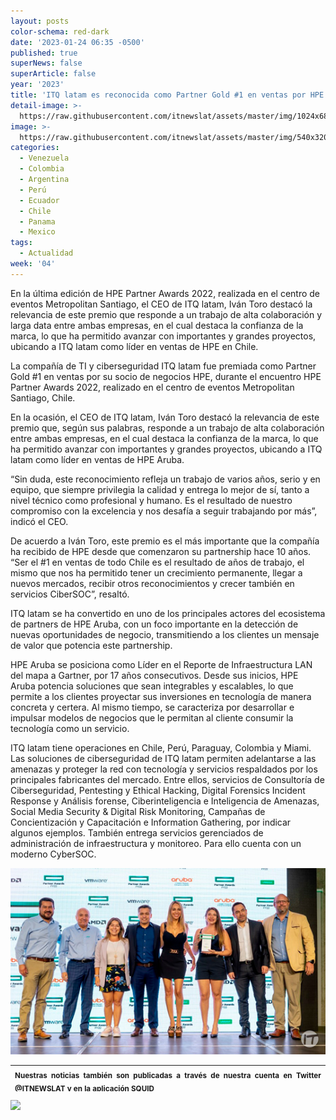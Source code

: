 ```yaml
---
layout: posts
color-schema: red-dark
date: '2023-01-24 06:35 -0500'
published: true
superNews: false
superArticle: false
year: '2023'
title: 'ITQ latam es reconocida como Partner Gold #1 en ventas por HPE Aruba'
detail-image: >-
  https://raw.githubusercontent.com/itnewslat/assets/master/img/1024x680/ITQ-latam-Aruba-g.jpg
image: >-
  https://raw.githubusercontent.com/itnewslat/assets/master/img/540x320/ITQ-latam-Aruba-p.jpg
categories:
  - Venezuela
  - Colombia
  - Argentina
  - Perú
  - Ecuador
  - Chile
  - Panama
  - Mexico
tags:
  - Actualidad
week: '04'
---
```

En la última edición de HPE Partner Awards 2022, realizada en el centro de eventos Metropolitan Santiago, el CEO de ITQ latam, Iván Toro destacó la relevancia de este premio que responde a un trabajo de alta colaboración y larga data entre ambas empresas, en el cual destaca la confianza de la marca, lo que ha permitido avanzar con importantes y grandes proyectos, ubicando a ITQ latam como líder en ventas de HPE en Chile.

La compañía de TI y ciberseguridad ITQ latam fue premiada como Partner Gold #1 en ventas por su socio de negocios HPE, durante el encuentro HPE Partner Awards 2022, realizado en el centro de eventos Metropolitan Santiago, Chile.

En la ocasión, el CEO de ITQ latam, Iván Toro destacó la relevancia de este premio que, según sus palabras, responde a un trabajo de alta colaboración entre ambas empresas, en el cual destaca la confianza de la marca, lo que ha permitido avanzar con importantes y grandes proyectos, ubicando a ITQ latam como líder en ventas de HPE Aruba.

“Sin duda, este reconocimiento refleja un trabajo de varios años, serio y en equipo, que siempre privilegia la calidad y entrega lo mejor de sí, tanto a nivel técnico como profesional y humano. Es el resultado de nuestro compromiso con la excelencia y nos desafía a seguir trabajando por más”, indicó el CEO.

De acuerdo a Iván Toro, este premio es el más importante que la compañía ha recibido de HPE desde que comenzaron su partnership hace 10 años. “Ser el #1 en ventas de todo Chile es el resultado de años de trabajo, el mismo que nos ha permitido tener un crecimiento permanente, llegar a nuevos mercados, recibir otros reconocimientos y crecer también en servicios CiberSOC”, resaltó.

ITQ latam se ha convertido en uno de los principales actores del ecosistema de partners de HPE Aruba, con un foco importante en la detección de nuevas oportunidades de negocio, transmitiendo a los clientes un mensaje de valor que potencia este partnership.

HPE Aruba se posiciona como Líder en el Reporte de Infraestructura LAN del mapa a Gartner, por 17 años consecutivos. Desde sus inicios, HPE Aruba potencia soluciones que sean integrables y escalables, lo que permite a los clientes proyectar sus inversiones en tecnología de manera concreta y certera. Al mismo tiempo, se caracteriza por desarrollar e impulsar modelos de negocios que le permitan al cliente consumir la tecnología como un servicio. 

ITQ latam tiene operaciones en Chile, Perú, Paraguay, Colombia y Miami. Las soluciones de ciberseguridad de ITQ latam permiten adelantarse a las amenazas y proteger la red con tecnología y servicios respaldados por los principales fabricantes del mercado. Entre ellos, servicios de Consultoría de Ciberseguridad, Pentesting y Ethical Hacking, Digital Forensics Incident Response y Análisis forense, Ciberinteligencia e Inteligencia de Amenazas, Social Media Security & Digital Risk Monitoring, Campañas de Concientización y Capacitación e Information Gathering, por indicar algunos ejemplos. También entrega servicios gerenciados de administración de infraestructura y monitoreo. Para ello cuenta con un moderno CyberSOC.

![](https://raw.githubusercontent.com/itnewslat/assets/master/img/540x320/ITQ-latam-Aruba-p.jpg)

<table style="height: 42px;" width="569">
<tbody>
<tr>
<td style="text-align: justify;"><sub><strong>Nuestras noticias también son publicadas a través de nuestra cuenta en Twitter <a href="https://twitter.com/itnewslat?lang=es">@ITNEWSLAT</a> y en la aplicación <a href="https://squidapp.co/en/">SQUID</a></strong></sub></td>
</tr>
</tbody>
</table>

<img src="https://tracker.metricool.com/c3po.jpg?hash=56f88a41e39ab42c063cc51676587a04"/>